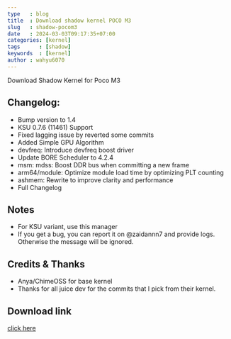 ```yaml
---
type   : blog
title  : Download shadow kernel POCO M3
slug   : shadow-pocom3
date   : 2024-03-03T09:17:35+07:00
categories: [kernel]
tags      : [shadow]
keywords  : [kernel]
author : wahyu6070
---
```


Download Shadow Kernel for Poco M3

## Changelog:
- Bump version to 1.4
- KSU 0.7.6 (11461) Support
- Fixed lagging issue by reverted some commits
- Added Simple GPU Algorithm
- devfreq: Introduce devfreq boost driver
- Update BORE Scheduler to 4.2.4
- msm: mdss: Boost DDR bus when committing a new frame
- arm64/module: Optimize module load time by optimizing PLT counting
- ashmem: Rewrite to improve clarity and performance
- Full Changelog

## Notes
- For KSU variant, use this manager
- If you get a bug, you can report it on @zaidannn7 and provide logs. Otherwise the message will be ignored.

## Credits & Thanks
- Anya/ChimeOSS for base kernel
- Thanks for all juice dev for the commits that I pick from their kernel.


## Download link

[click here](https://www.pling.com/p/2125227/)

